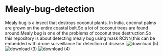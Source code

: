 # Mealy-bug-detection
Mealy bug is a insect that destroys coconut plants.
In India, coconut palms are grown on the entire coastal belt.So a lot of coconut trees are found around.Mealy bug is one of the problems of coconut tree destruction.So this repository is about detecting mealy bug using mask RCNN,this can be embedded with drone surveillance for detection of disease. 
![download (5)](https://user-images.githubusercontent.com/48018142/66397477-893b3c80-e9f9-11e9-932f-219d87f7d71b.png)
![download (3)](https://user-images.githubusercontent.com/48018142/66397479-893b3c80-e9f9-11e9-963f-1a75f6a01267.png)
![download (4)](https://user-images.githubusercontent.com/48018142/66397480-89d3d300-e9f9-11e9-9ffd-9e29ea6189c6.png)

